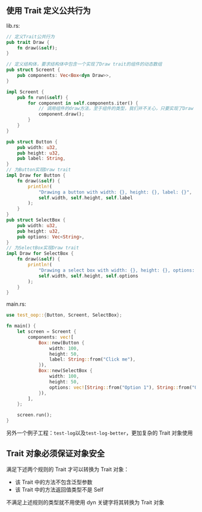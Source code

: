 ## 使用 Trait 定义公共行为

lib.rs:

```rust
// 定义Trait公共行为
pub trait Draw {
    fn draw(&self);
}

// 定义结构体，要求结构体中包含一个实现了Draw trait的组件的动态数组
pub struct Screent {
    pub components: Vec<Box<dyn Draw>>,
}

impl Screent {
    pub fn run(&self) {
        for component in self.components.iter() {
            // 调用组件的draw方法，至于组件的类型，我们并不关心，只要实现了Draw trait即可
            component.draw();
        }
    }
}

pub struct Button {
    pub width: u32,
    pub height: u32,
    pub label: String,
}
// 为Button实现Draw trait
impl Draw for Button {
    fn draw(&self) {
        println!(
            "Drawing a button with width: {}, height: {}, label: {}",
            self.width, self.height, self.label
        );
    }
}
pub struct SelectBox {
    pub width: u32,
    pub height: u32,
    pub options: Vec<String>,
}
// 为SelectBox实现Draw trait
impl Draw for SelectBox {
    fn draw(&self) {
        println!(
            "Drawing a select box with width: {}, height: {}, options: {:?}",
            self.width, self.height, self.options
        );
    }
}
```

main.rs:

```rust
use test_oop::{Button, Screent, SelectBox};

fn main() {
    let screen = Screent {
        components: vec![
            Box::new(Button {
                width: 100,
                height: 50,
                label: String::from("Click me"),
            }),
            Box::new(SelectBox {
                width: 100,
                height: 50,
                options: vec![String::from("Option 1"), String::from("Option 2")],
            }),
        ],
    };

    screen.run();
}
```

另外一个例子工程：`test-log`以及`test-log-better`，更加复杂的 Trait 对象使用

## Trait 对象必须保证对象安全

满足下述两个规则的 Trait 才可以转换为 Trait 对象：

- 该 Trait 中的方法不包含泛型参数
- 该 Trait 中的方法返回值类型不是 Self

不满足上述规则的类型就不用使用 dyn 关键字将其转换为 Trait 对象
